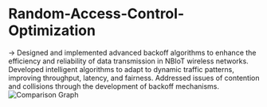 # Random-Access-Control-Optimization
-> Designed and implemented advanced backoff algorithms to enhance the efficiency and reliability of data
 transmission in NBIoT wireless networks.
 Developed intelligent algorithms to adapt to dynamic traffic patterns, improving throughput, latency, and fairness.
 Addressed issues of contention and collisions through the development of backoff mechanisms.
![Comparison Graph](https://github.com/user-attachments/assets/ce3fc40d-8d74-48b3-a7f7-9a5cc1af57ba)
